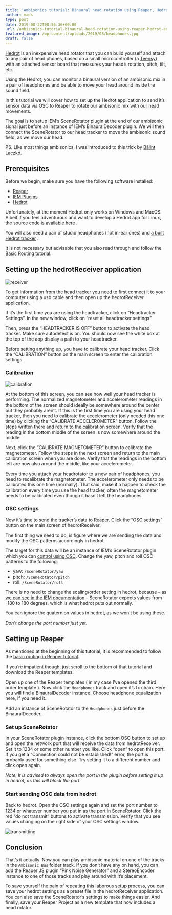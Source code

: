 ```yaml
---
title: 'Ambisonics tutorial: Binaural head rotation using Reaper, Hedrot and IEM Plugins'
author: mads
type: post
date: 2019-08-22T08:56:36+00:00
url: /ambisonics-tutorial-binaural-head-rotation-using-reaper-hedrot-and-iem-plugins/
featured_image: /wp-content/uploads/2019/08/headphones.jpg
draft: false
---
```

[Hedrot][1] is an inexpensive head rotator that you can build yourself and attach to any pair of head phones, based on a small microcontroller (a [Teensy][2]) with an attached sensor board that measures your head&#8217;s rotation, pitch, tilt, etc.

Using the Hedrot, you can monitor a binaural version of an ambisonic mix in a pair of headphones and be able to move your head around inside the sound field.

In this tutorial we will cover how to set up the Hedrot application to send it&#8217;s sensor data via OSC to Reaper to rotate our ambisonic mix with our head movements.

The goal is to setup IEM&#8217;s SceneRotator plugin at the end of our ambisonic signal just before an instance of IEM&#8217;s BinauralDecoder plugin. We will then connect the SceneRotator to our head tracker to move the ambisonic sound field, as we move our head.

PS. Like most things ambisonics, I was introduced to this trick by [Bálint Laczkó][3].

## Prerequisites

Before we begin, make sure you have the following software installed:

  * [Reaper][4]
  * [IEM Plugins][5]
  * [Hedrot][6]

Unfortunately, at the moment Hedrot only works on Windows and MacOS. Albeit if you feel adventurous and want to develop a Hedrot app for Linux, the source code is [available here][6] .

You will also need a pair of studio headphones (not in-ear ones) and  [a built Hedrot tracker][6] .

It is not necessary but advisable that you also read through and follow the [Basic Routing tutorial][7].

## Setting up the hedrotReceiver application

![receiver](/img/small/hedrotReceiver.png)

To get information from the head tracker you need to first connect it to your computer using a usb cable and then open up the hedrotReceiver application.

If it&#8217;s the first time you are using the headtracker, click on &#8220;Headtracker Settings&#8221;. In the new window, click on &#8220;reset all headtracker settings&#8221;

Then, press the &#8220;HEADTRACKER IS OFF&#8221; button to activate the head tracker. Make sure autodetect is on. You should now see the white box at the top of the app display a path to your headtracker.

Before setting anything up, you have to calibrate your head tracker. Click the &#8220;CALIBRATION&#8221; button on the main screen to enter the calibration settings.

### Calibration
![calibration](/img/small/calibrationScreen.png)


At the bottom of this screen, you can see how well your head tracker is performing. The normalized magnetometer and accelerometer readings in the bottom of the screen should ideally be somewhere around the center but they probably aren&#8217;t. If this is the first time you are using your head tracker, then you need to calibrate the accelerometer (only needed this one time) by clicking the &#8220;CALIBRATE ACCELEROMETER&#8221; button. Follow the steps written there and return to the calibration screen. Verify that the reading in the bottom middle of the screen is now somewhere around the middle.

Next, click the &#8220;CALIBRATE MAGNETOMETER&#8221; button to calibrate the magnetometer. Follow the steps in the next screen and return to the main calibration screen when you are done. Verify that the readings in the bottom left are now also around the middle, like your accelerometer.

Every time you attach your headrotator to a new pair of headphones, you need to recalibrate the magnetometer. The accelerometer only needs to be calibrated this one time (normally). That said, make it a happen to check the calibration every time you use the head tracker, often the magnetometer needs to be calibrated even though it hasn&#8217;t left the headphones.

### OSC settings

Now it&#8217;s time to send the tracker&#8217;s data to Reaper. Click the &#8220;OSC settings&#8221; button on the main screen of hedrotReceiver.

The first thing we need to do, is figure where we are sending the data and modify the OSC patterns accordingly in hedrot.

The target for this data will be an instance of IEM&#8217;s SceneRotator plugin which you can [control using OSC][10]. Change the yaw, pitch and roll OSC patterns to the following:

  * yaw: `/SceneRotator/yaw`
  * pitch: `/SceneRotator/pitch`
  * roll: `/SceneRotator/roll`

There is no need to change the scaling/order setting in hedrot, because – as [we can see in the IEM documentation][10] – SceneRotator expects values from -180 to 180 degrees, which is what hedrot puts out normally.

You can ignore the quaternion values in hedrot, as we won&#8217;t be using these.

_Don&#8217;t change the port number just yet._

## Setting up Reaper

As mentioned at the beginning of this tutorial, it is recommended to follow the [basic routing in Reaper tutorial][7].

If you&#8217;re impatient though, just scroll to the bottom of that tutorial and download the Reaper templates.

Open up one of the Reaper templates ( in my case I&#8217;ve opened the third order template ). Now click the `Headphones` track and open it&#8217;s fx chain. Here you will find a BinauralDecoder instance. Choose headphone equalization here, if you need it.

Add an instance of SceneRotator to the `Headphones` just before the BinauralDecoder.

### Set up SceneRotator

In your SceneRotator plugin instance, click the bottom OSC button to set up and open the network port that will receive the data from hedrotReceiver. Set it to 1234 or some other number you like. Click &#8220;open&#8221; to open this port. If you get a &#8220;Connection could not be established!&#8221; error, the port is probably used for something else. Try setting it to a different number and click open again.

_Note: It is advised to always open the port in the plugin before setting it up in hedrot, as this will block the port._

### Start sending OSC data from hedrot

Back to hedrot. Open the OSC settings again and set the port number to 1234 or whatever number you put in as the port in SceneRotator. Click the red &#8220;do not transmit&#8221; buttons to activate transmission. Verify that you see values changing on the right side of your OSC settings window.

![transmitting](/img/small/transmitting.png)


## Conclusion

That&#8217;s it actually. Now you can play ambisonic material on one of the tracks in the `Ambisonic Bus` folder track. If you don&#8217;t have any on hand, you can add the Reaper JS plugin &#8220;Pink Noise Generator&#8221; and a StereoEncoder instance to one of those tracks and play around with it&#8217;s placement.

To save yourself the pain of repeating this laborous setup process, you can save your hedrot settings as a preset file in the hedrotReceiver application. You can also save the SceneRotator&#8217;s settings to make things easier. And finally, save your Reaper Project as a new template that now includes a head rotator.

 [1]: https://abaskind.github.io/hedrot/
 [2]: https://www.pjrc.com/teensy/
 [3]: https://github.com/balintlaczko
 [4]: http://reaper.fm
 [5]: https://plugins.iem.at/
 [6]: https://github.com/abaskind/hedrot
 [7]: https://plugins.iem.at/docs/tutorial_basicrouting/
 [8]: https://www.madskjeldgaard.dk/wp-content/uploads/2019/08/hedrotReceiver.png
 [10]: https://plugins.iem.at/docs/osc/
